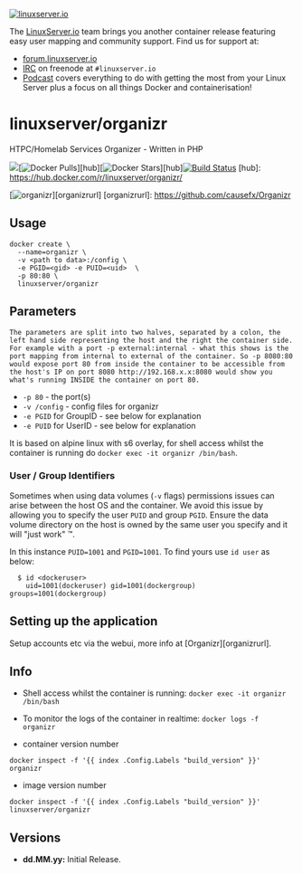 [linuxserverurl]: https://linuxserver.io
[forumurl]: https://forum.linuxserver.io
[ircurl]: https://www.linuxserver.io/irc/
[podcasturl]: https://www.linuxserver.io/podcast/

[![linuxserver.io](https://raw.githubusercontent.com/linuxserver/docker-templates/master/linuxserver.io/img/linuxserver_medium.png)][linuxserverurl]

The [LinuxServer.io][linuxserverurl] team brings you another container release featuring easy user mapping and community support. Find us for support at:
* [forum.linuxserver.io][forumurl]
* [IRC][ircurl] on freenode at `#linuxserver.io`
* [Podcast][podcasturl] covers everything to do with getting the most from your Linux Server plus a focus on all things Docker and containerisation!

# linuxserver/organizr

HTPC/Homelab Services Organizer - Written in PHP

[![](https://images.microbadger.com/badges/image/linuxserver/organizr.svg)](http://microbadger.com/images/linuxserver/organizr "Get your own image badge on microbadger.com")[![Docker Pulls](https://img.shields.io/docker/pulls/linuxserver/organizr.svg)][hub][![Docker Stars](https://img.shields.io/docker/stars/linuxserver/organizr.svg)][hub][![Build Status](http://jenkins.linuxserver.io:8080/buildStatus/icon?job=Dockers/LinuxServer.io-hub-built/linuxserver-organizr)](http://jenkins.linuxserver.io:8080/job/Dockers/job/LinuxServer.io-hub-built/job/linuxserver-organizr/)
[hub]: https://hub.docker.com/r/linuxserver/organizr/

[![organizr](https://raw.githubusercontent.com/linuxserver/docker-templates/master/linuxserver.io/img/organizr.png)][organizrurl]
[organizrurl]: https://github.com/causefx/Organizr

## Usage

```
docker create \
  --name=organizr \
  -v <path to data>:/config \
  -e PGID=<gid> -e PUID=<uid>  \
  -p 80:80 \
  linuxserver/organizr
```

## Parameters

`The parameters are split into two halves, separated by a colon, the left hand side representing the host and the right the container side. 
For example with a port -p external:internal - what this shows is the port mapping from internal to external of the container.
So -p 8080:80 would expose port 80 from inside the container to be accessible from the host's IP on port 8080
http://192.168.x.x:8080 would show you what's running INSIDE the container on port 80.`



* `-p 80` - the port(s)
* `-v /config` - config files for organizr
* `-e PGID` for GroupID - see below for explanation
* `-e PUID` for UserID - see below for explanation

It is based on alpine linux with s6 overlay, for shell access whilst the container is running do `docker exec -it organizr /bin/bash`.

### User / Group Identifiers

Sometimes when using data volumes (`-v` flags) permissions issues can arise between the host OS and the container. We avoid this issue by allowing you to specify the user `PUID` and group `PGID`. Ensure the data volume directory on the host is owned by the same user you specify and it will "just work" ™.

In this instance `PUID=1001` and `PGID=1001`. To find yours use `id user` as below:

```
  $ id <dockeruser>
    uid=1001(dockeruser) gid=1001(dockergroup) groups=1001(dockergroup)
```

## Setting up the application

Setup accounts etc via the webui, more info at [Organizr][organizrurl].

## Info

* Shell access whilst the container is running: `docker exec -it organizr /bin/bash`
* To monitor the logs of the container in realtime: `docker logs -f organizr`

* container version number 

`docker inspect -f '{{ index .Config.Labels "build_version" }}' organizr`

* image version number

`docker inspect -f '{{ index .Config.Labels "build_version" }}' linuxserver/organizr`

## Versions

+ **dd.MM.yy:** Initial Release.

